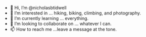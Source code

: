 - 👋 Hi, I’m @nicholasbtidwell
- 👀 I’m interested in ... hiking, biking, climbing, and photography.
- 🌱 I’m currently learning ... everything.
- 💞️ I’m looking to collaborate on ... whatever I can.
- 📫 How to reach me ...leave a message at the tone.

<!---
nicholasbtidwell/nicholasbtidwell is a ✨ special ✨ repository because its `README.md` (this file) appears on your GitHub profile.
You can click the Preview link to take a look at your changes.
--->
